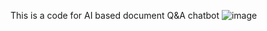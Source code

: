 This is a code for AI based document Q&A chatbot
![image](https://github.com/Saikat98/Document-Reader-AI/assets/55019142/316b9abf-dcb6-4ac2-bba4-ab273e2a1ab3)

